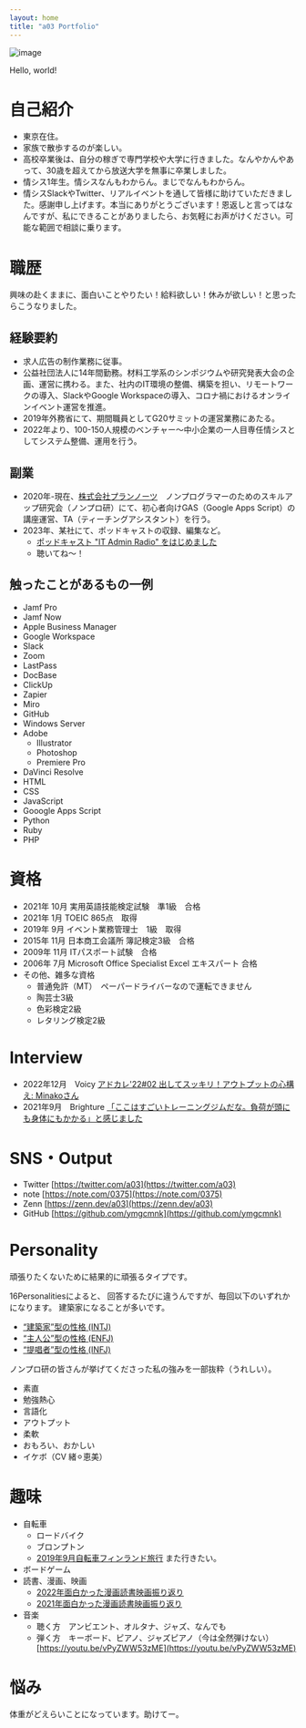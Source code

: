 ```yaml
---
layout: home
title: "a03 Portfolio"
---
```


![image](https://user-images.githubusercontent.com/20861176/232205747-72523a82-ed82-4cd2-910e-39bad051c750.png)

Hello, world!


# 自己紹介
- 東京在住。
- 家族で散歩するのが楽しい。
- 高校卒業後は、自分の稼ぎで専門学校や大学に行きました。なんやかんやあって、30歳を超えてから放送大学を無事に卒業しました。
- 情シス1年生。情シスなんもわからん。まじでなんもわからん。
- 情シスSlackやTwitter、リアルイベントを通して皆様に助けていただきました。感謝申し上げます。本当にありがとうございます！恩返しと言ってはなんですが、私にできることがありましたら、お気軽にお声がけください。可能な範囲で相談に乗ります。


# 職歴
興味の赴くままに、面白いことやりたい！給料欲しい！休みが欲しい！と思ったらこうなりました。
## 経験要約
- 求人広告の制作業務に従事。
- 公益社団法人に14年間勤務。材料工学系のシンポジウムや研究発表大会の企画、運営に携わる。また、社内のIT環境の整備、構築を担い、リモートワークの導入、SlackやGoogle Workspaceの導入、コロナ禍におけるオンラインイベント運営を推進。
- 2019年外務省にて、期間職員としてG20サミットの運営業務にあたる。
- 2022年より、100-150人規模のベンチャー〜中小企業の一人目専任情シスとしてシステム整備、運用を行う。


## 副業
- 2020年-現在、[株式会社プランノーツ](https://plannauts.co.jp/)　ノンプログラマーのためのスキルアップ研究会（ノンプロ研）にて、初心者向けGAS（Google Apps Script）の講座運営、TA（ティーチングアシスタント）を行う。
- 2023年、某社にて、ポッドキャストの収録、編集など。
  - [ポッドキャスト "IT Admin Radio" をはじめました](https://blog.zunda.co.jp/blog/it-admin-radio) 
  - 聴いてね〜！


## 触ったことがあるもの一例
- Jamf Pro
- Jamf Now
- Apple Business Manager
- Google Workspace
- Slack
- Zoom
- LastPass
- DocBase
- ClickUp
- Zapier
- Miro
- GitHub
- Windows Server
- Adobe
  - Illustrator
  - Photoshop
  - Premiere Pro
- DaVinci Resolve
- HTML
- CSS
- JavaScript
- Gooogle Apps Script
- Python
- Ruby
- PHP


# 資格
- 2021年	10月	実用英語技能検定試験　準1級　合格
- 2021年	1月	TOEIC 865点　取得
- 2019年	9月	イベント業務管理士　1級　取得
- 2015年	11月	日本商工会議所 簿記検定3級　合格
- 2009年	11月	ITパスポート試験　合格			
- 2006年	7月	Microsoft Office Specialist Excel エキスパート 合格
- その他、雑多な資格
  - 普通免許（MT）　ペーパードライバーなので運転できません
  - 陶芸士3級
  - 色彩検定2級
  - レタリング検定2級


# Interview
- 2022年12月　Voicy [アドカレ'22#02 出してスッキリ！アウトプットの心構え: Minakoさん](https://voicy.jp/channel/2986/427594)
- 2021年9月　Brighture [「ここはすごいトレーニングジムだな。負荷が頭にも身体にもかかる」と感じました](https://brighture.jp/voice/973)


# SNS・Output
- Twitter	[https://twitter.com/a03](https://twitter.com/a03)
- note 	[https://note.com/0375](https://note.com/0375)
- Zenn	[https://zenn.dev/a03](https://zenn.dev/a03)
- GitHub	[https://github.com/ymgcmnk](https://github.com/ymgcmnk)


# Personality 
頑張りたくないために結果的に頑張るタイプです。

16Personalitiesによると、
回答するたびに違うんですが、毎回以下のいずれかになります。
建築家になることが多いです。

- [“建築家”型の性格 (INTJ)](https://www.16personalities.com/ja/intj型の性格)
- [“主人公”型の性格 (ENFJ)](https://www.16personalities.com/ja/enfj型の性格)
- [“提唱者”型の性格 (INFJ)](https://www.16personalities.com/ja/infj型の性格)


ノンプロ研の皆さんが挙げてくださった私の強みを一部抜粋（うれしい）。
- 素直
- 勉強熱心
- 言語化
- アウトプット
- 柔軟
- おもろい、おかしい
- イケボ（CV 緒⚪︎恵美）


# 趣味
- 自転車
  - ロードバイク
  - ブロンプトン
   - [2019年9月自転車フィンランド旅行](https://note.com/0375/m/m07007cc8eb9c)   また行きたい。
- ボードゲーム
- 読書、漫画、映画
  - [2022年面白かった漫画読書映画振り返り](https://note.com/0375/n/n8187269ef621?magazine_key=mc020e501422b) 
  - [2021年面白かった漫画読書映画振り返り](https://note.com/0375/n/nbd4ce6a70907)
- 音楽
  - 聴く方　アンビエント、オルタナ、ジャズ、なんでも
  - 弾く方　キーボード、ピアノ、ジャズピアノ（今は全然弾けない） [https://youtu.be/vPyZWW53zME](https://youtu.be/vPyZWW53zME)


# 悩み
体重がどえらいことになっています。助けてー。
